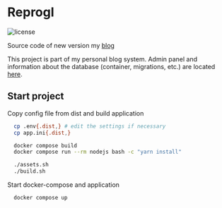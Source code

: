 # Reprogl

![license](https://img.shields.io/github/license/morontt/reprogl)

Source code of new version my [blog](https://morontt.info/)

This project is part of my personal blog system. Admin panel and information about the database (container, migrations,
etc.) are located [here](https://github.com/morontt/zend-blog-3-backend).

## Start project

Copy config file from dist and build application

```bash
  cp .env{.dist,} # edit the settings if necessary
  cp app.ini{.dist,}

  docker compose build
  docker compose run --rm nodejs bash -c "yarn install"

  ./assets.sh
  ./build.sh
```

Start docker-compose and application

```bash
  docker compose up
```
